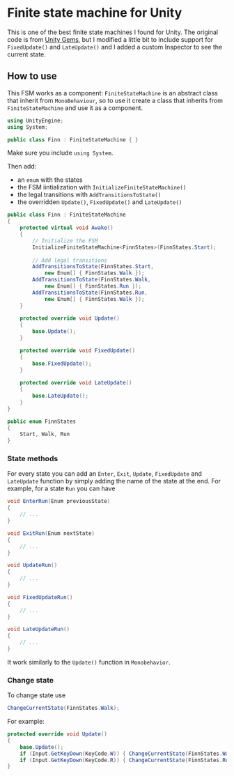 # Finite state machine for Unity

This is one of the best finite state machines I found for Unity. The original code is from [Unity Gems](https://unitygem.wordpress.com/state-machine-fsm-part-2/), but I modified a little bit to include support for `FixedUpdate()` and `LateUpdate()` and I added a custom Inspector to see the current state.

## How to use

This FSM works as a component: `FiniteStateMachine` is an abstract class that inherit from `MonoBehaviour`, so to use it create a class that inherits from `FiniteStateMachine` and use it as a component.

``` cs
using UnityEngine;
using System;

public class Finn : FiniteStateMachine { }
```

Make sure you include `using System`.

Then add:
* an `enum` with the states
* the FSM iintialization with `InitializeFiniteStateMachine()`
* the legal transitions with `AddTransitionsToState()`
* the overridden `Update()`, `FixedUpdate()` and `LateUpdate()`

``` cs
public class Finn : FiniteStateMachine
{
	protected virtual void Awake()
	{
		// Initialize the FSM
		InitializeFiniteStateMachine<FinnStates>(FinnStates.Start);
		
		// Add legal transitions
		AddTransitionsToState(FinnStates.Start,
			new Enum[] { FinnStates.Walk });
		AddTransitionsToState(FinnStates.Walk,
			new Enum[] { FinnStates.Run });
		AddTransitionsToState(FinnStates.Run,
			new Enum[] { FinnStates.Walk });
	}
	
	protected override void Update()
	{
		base.Update();
	}

	protected override void FixedUpdate()
	{
		base.FixedUpdate();
	}
	
	protected override void LateUpdate()
	{
		base.LateUpdate();
	}
}

public enum FinnStates
{
	Start, Walk, Run
}
```

### State methods

For every state you can add an `Enter`, `Exit`, `Update`, `FixedUpdate` and `LateUpdate` function by simply adding the name of the state at the end. For example, for a state `Run` you can have

``` cs
void EnterRun(Enum previousState)
{
	// ...
}

void ExitRun(Enum nextState)
{
	// ...
}

void UpdateRun()
{
	// ...
}

void FixedUpdateRun()
{
	// ...
}

void LateUpdateRun()
{
	// ...
}
```

It work similarly to the `Update()` function in `Monobehavior`.

### Change state

To change state use

``` cs
ChangeCurrentState(FinnStates.Walk);
```

For example:

``` cs
protected override void Update()
{
	base.Update();
	if (Input.GetKeyDown(KeyCode.W)) { ChangeCurrentState(FinnStates.Walk); }
	if (Input.GetKeyDown(KeyCode.R)) { ChangeCurrentState(FinnStates.Run); }
}
```
